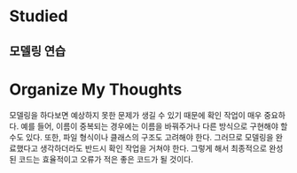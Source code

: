 # Studied

## 모델링 연습

# Organize My Thoughts 
모델링을 하다보면 예상하지 못한 문제가 생길 수 있기 때문에 확인 작업이 매우 중요하다. 예를 들어, 이름이 중복되는 경우에는 이름을 바꿔주거나 다른 방식으로 구현해야 할 수도 있다. 또한, 파일 형식이나 클래스의 구조도 고려해야 한다. 그러므로 모델링을 완료했다고 생각하더라도 반드시 확인 작업을 거쳐야 한다. 그렇게 해서 최종적으로 완성된 코드는 효율적이고 오류가 적은 좋은 코드가 될 것이다.
